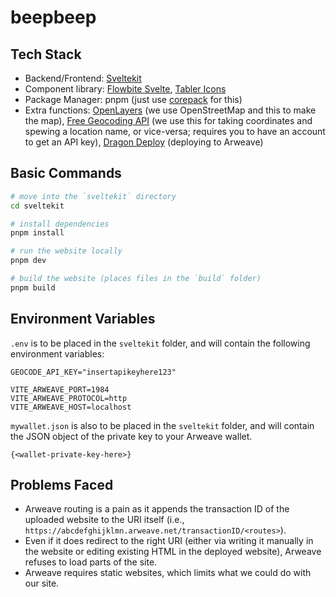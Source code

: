 # beepbeep

## Tech Stack
* Backend/Frontend: [Sveltekit](https://kit.svelte.dev/)
* Component library: [Flowbite Svelte](https://flowbite-svelte.com/), [Tabler Icons](https://tabler.io/icons)
* Package Manager: pnpm (just use [corepack](https://www.npmjs.com/package/corepack) for this)
* Extra functions: [OpenLayers](https://openlayers.org/) (we use OpenStreetMap and this to make the map), [Free Geocoding API](https://geocode.maps.co/) (we use this for taking coordinates and spewing a location name, or vice-versa; requires you to have an account to get an API key), [Dragon Deploy](https://dragondeploy.xyz/docs) (deploying to Arweave)

## Basic Commands 
```sh
# move into the `sveltekit` directory
cd sveltekit

# install dependencies
pnpm install

# run the website locally
pnpm dev

# build the website (places files in the `build` folder)
pnpm build
```

## Environment Variables
`.env` is to be placed in the `sveltekit` folder, and will contain the following environment variables:
```
GEOCODE_API_KEY="insertapikeyhere123"

VITE_ARWEAVE_PORT=1984
VITE_ARWEAVE_PROTOCOL=http
VITE_ARWEAVE_HOST=localhost
```
`mywallet.json` is also to be placed in the `sveltekit` folder, and will contain the JSON object of the private key to your Arweave wallet.
```
{<wallet-private-key-here>}
```

## Problems Faced
- Arweave routing is a pain as it appends the transaction ID of the uploaded website to the URI itself (i.e., `https://abcdefghijklmn.arweave.net/transactionID/<routes>`).
- Even if it does redirect to the right URI (either via writing it manually in the website or editing existing HTML in the deployed website), Arweave refuses to load parts of the site.
- Arweave requires static websites, which limits what we could do with our site.

